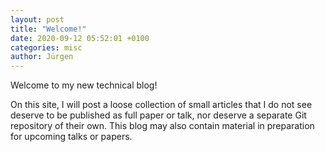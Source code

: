 ```yaml
---
layout: post
title: "Welcome!"
date: 2020-09-12 05:52:01 +0100
categories: misc
author: Jürgen
---
```


Welcome to my new technical blog!

On this site, I will post a loose collection of small articles that I
do not see deserve to be published as full paper or talk, nor deserve
a separate Git repository of their own.  This blog may also contain
material in preparation for upcoming talks or papers.
